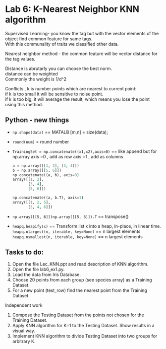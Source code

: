 # Lab 6: K-Nearest Neighbor KNN algorithm
Supervised Learning- you know the tag but with the vector elements of the object find common feature for same tags.\
With this communality of traits we classified other data.

Nearest neighbor method - the common feature will be vector distance for the tag values.

Distance is abrutarly you can choose the best norm.\
distance can be weighted\
Commonly the weight is 1/d^2

Conflicts , k is number points which are nearest to current point:\
if k is too small it will be sensitive to noise point.\
if k is too big, it will average the result, which means you lose the point using this method.

## Python - new things
* `np.shape(data)` == MATALB [m,n] = size(data);
* `round(num)` = round number
* `TrainingSet = np.concatenate((x1,x2),axis=0)` == like append but for np.array
  axis =0 , add as row
  axis =1 , add as columns
  ```python
  a = np.array([[1, 2], [3, 4]])
  b = np.array([[5, 6]])
  np.concatenate((a, b), axis=0)
  array([[1, 2],
         [3, 4],
         [5, 6]])
  
  np.concatenate((a, b.T), axis=1)
  array([[1, 2, 5],
         [3, 4, 6]])
  ```

* `np.array([[5, 6]])np.array([[5, 6]]).T` == transpose()

* `heapq.heapify(x)` == Transform list x into a heap, in-place, in linear time.\
  `heapq.nlargest(n, iterable, key=None)`  == n largest elements\
  `heapq.nsmallest(n, iterable, key=None)` == n largest elements

## Tasks to do:
1.	Open the file Lec_KNN.ppt and read description of KNN algorithm.
2.	Open the file lab6_ex1.py. 
3.	Load the data from Iris Database.
4.	Choose 20 points from each group (see species array) as a Training Dataset. 
5.	For a new point (test_row) find the nearest point from the Training Dataset.

Independent work
1.	Compose the Testing Dataset from the points not chosen for the Training Dataset.
2.	Apply KNN algorithm for K=1 to the Testing Dataset.  Show results in a visual way.
3.	Implement KNN algorithm to divide Testing Dataset into two groups for arbitrary K.


